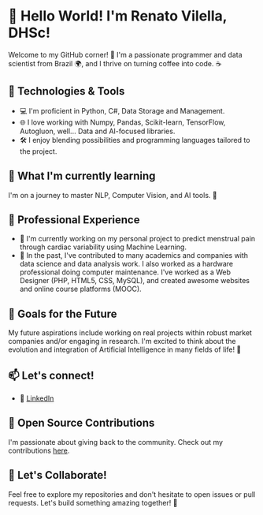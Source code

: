 # 👋 Hello World! I'm Renato Vilella, DHSc!

Welcome to my GitHub corner! 🚀 I'm a passionate programmer and data scientist from Brazil 🌍, and I thrive on turning coffee into code. ☕️

## 🔧 Technologies & Tools

- 💻 I'm proficient in Python, C#, Data Storage and Management.
- 🌐 I love working with Numpy, Pandas, Scikit-learn, TensorFlow, Autogluon, well... Data and AI-focused libraries.
- 🛠 I enjoy blending possibilities and programming languages tailored to the project.

## 🌱 What I'm currently learning

I'm on a journey to master NLP, Computer Vision, and AI tools. 🚀

## 💼 Professional Experience

- 🔭 I'm currently working on my personal project to predict menstrual pain through cardiac variability using Machine Learning.
- 🌟 In the past, I've contributed to many academics and companies with data science and data analysis work. I also worked as a hardware professional doing computer maintenance. I've worked as a Web Designer (PHP, HTML5, CSS, MySQL), and created awesome websites and online course platforms (MOOC).

## 🚀 Goals for the Future

My future aspirations include working on real projects within robust market companies and/or engaging in research. I'm excited to think about the evolution and integration of Artificial Intelligence in many fields of life! 🌈

## 📫 Let's connect!
- 💼 [LinkedIn](https://www.linkedin.com/in/renato-vilella)

## 🤝 Open Source Contributions

I'm passionate about giving back to the community. Check out my contributions [here](https://github.com/renatovilella).

## 🎉 Let's Collaborate!

Feel free to explore my repositories and don't hesitate to open issues or pull requests. Let's build something amazing together! 🚀

